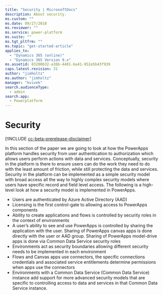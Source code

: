 ```yaml
---
title: "Security | MicrosoftDocs"
description: About security.
ms.custom: ""
ms.date: 09/27/2018
ms.reviewer: ""
ms.service: power-platform
ms.suite: ""
ms.tgt_pltfrm: ""
ms.topic: "get-started-article"
applies_to: 
  - "Dynamics 365 (online)"
  - "Dynamics 365 Version 9.x"
ms.assetid: 83200632-a36b-4401-ba41-952e5b43f939
caps.latest.revision: 31
author: "jimholtz"
ms.author: "jimholtz"
manager: "kvivek"
search.audienceType: 
  - admin
search.app: 
  - Powerplatform
---
```

# Security

[!INCLUDE [cc-beta-prerelease-disclaimer](../includes/cc-beta-prerelease-disclaimer.md)]

In this section of the paper we are going to look at how the PowerApps platform handles security from user authentication to authorization which allows users perform actions with data and services. Conceptually, security in the platform is there to ensure users can do the work they need to do with the least amount of friction, while still protecting the data and services. Security in the platform can be implemented as a simple security model with broad access all the way to highly complex security models where users have specific record and field level access. The following is a high-level look at how a security model is implemented in PowerApps.

- Users are authenticated by Azure Active Directory (AAD)
- Licensing is the first control-gate to allowing access to PowerApps components
- Ability to create applications and flows is controlled by security roles in the context of environments
- A user’s ability to see and use PowerApps is controlled by sharing the application with the user. Sharing of PowerApps canvas apps is done directly with the user or AAD group. Sharing of PowerApps model-drive apps is done via Common Data Service security roles
- Environments act as security boundaries allowing different security needs to be implemented in each environment
- Flows and Canvas apps use connectors, the specific connections credentials and associated service entitlements determine permissions when apps use the connectors
- Environments with a Common Data Service (Common Data Service) instance add support for more advanced security models that are specific to controlling access to data and services in that Common Data Service instance.